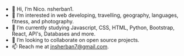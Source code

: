 - 👋 Hi, I’m Nico. nsherban1.
- 👀 I’m interested in web developing, travelling, geography, languages, fitness, and photography.
- 🌱 I’m currently studying Javascript, CSS, HTML, Python, Bootstrap, React, API's, Databases and more.
- 💞️ I’m looking to collaborate on open source projects.
- 📫 Reach me at jnsherban7@gmail.com.

<!---
nsherban1/nsherban1 is a ✨ special ✨ repository because its `README.md` (this file) appears on your GitHub profile.
You can click the Preview link to take a look at your changes.
--->
